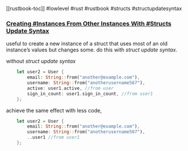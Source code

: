 [[rustbook-toc]]
#lowlevel #rust #rustbook #structs #structupdatesyntax

### [Creating #Instances From Other Instances With #Structs Update Syntax](https://doc.rust-lang.org/book/ch05-01-defining-structs.html#creating-instances-from-other-instances-with-struct-update-syntax)

useful to create a new instance of a struct that uses most of an old instance’s values but changes some. do this with _struct update syntax_.  

without *struct update syntax*
```rust
    let user2 = User {
        email: String::from("another@example.com"),
        username: String::from("anotherusername567"),
        active: user1.active, //from user
        sign_in_count: user1.sign_in_count, //from user1
    };
```

achieve the same effect with less code,
```rust
    let user2 = User {
        email: String::from("another@example.com"),
        username: String::from("anotherusername567"),
        ..user1 //from user1
    };
```

